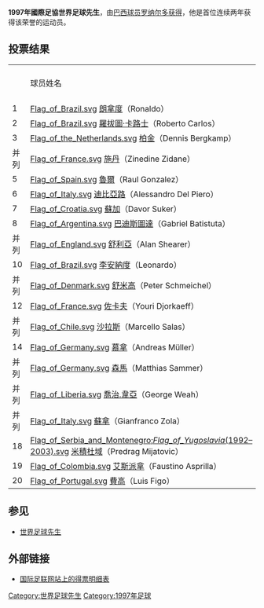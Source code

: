 **1997年國際足協世界足球先生**，由[巴西球员](../Page/巴西.md "wikilink")[罗纳尔多获得](../Page/罗纳尔多.md "wikilink")，他是首位连续两年获得该荣誉的运动员。

## 投票结果

|    |                                                                                                                                                                                                                                                                                                                                      |     |     |     |     |
| -- | ------------------------------------------------------------------------------------------------------------------------------------------------------------------------------------------------------------------------------------------------------------------------------------------------------------------------------------ | --- | --- | --- | --- |
|    | 球员姓名                                                                                                                                                                                                                                                                                                                                 | 5分票 | 3分票 | 1分票 | 总分  |
| 1  | [Flag_of_Brazil.svg](https://zh.wikipedia.org/wiki/File:Flag_of_Brazil.svg "fig:Flag_of_Brazil.svg") [朗拿度](https://zh.wikipedia.org/wiki/朗拿度 "wikilink")（Ronaldo）                                                                                                                                                                  | 86  | 16  | 2   | 480 |
| 2  | [Flag_of_Brazil.svg](https://zh.wikipedia.org/wiki/File:Flag_of_Brazil.svg "fig:Flag_of_Brazil.svg") [羅拔圖·卡路士](https://zh.wikipedia.org/wiki/羅拔圖·卡路士 "wikilink")（Roberto Carlos）                                                                                                                                                   | 5   | 11  | 7   | 65  |
| 3  | [Flag_of_the_Netherlands.svg](https://zh.wikipedia.org/wiki/File:Flag_of_the_Netherlands.svg "fig:Flag_of_the_Netherlands.svg") [柏金](https://zh.wikipedia.org/wiki/柏金 "wikilink")（Dennis Bergkamp）                                                                                                                                | 7   | 7   | 6   | 62  |
| 并列 | [Flag_of_France.svg](https://zh.wikipedia.org/wiki/File:Flag_of_France.svg "fig:Flag_of_France.svg") [施丹](https://zh.wikipedia.org/wiki/施丹 "wikilink")（Zinedine Zidane）                                                                                                                                                            | 2   | 16  | 4   | 62  |
| 5  | [Flag_of_Spain.svg](https://zh.wikipedia.org/wiki/File:Flag_of_Spain.svg "fig:Flag_of_Spain.svg") [魯爾](https://zh.wikipedia.org/wiki/魯爾 "wikilink")（Raul Gonzalez）                                                                                                                                                                 | 2   | 9   | 14  | 51  |
| 6  | [Flag_of_Italy.svg](https://zh.wikipedia.org/wiki/File:Flag_of_Italy.svg "fig:Flag_of_Italy.svg") [迪比亞路](https://zh.wikipedia.org/wiki/迪比亞路 "wikilink")（Alessandro Del Piero）                                                                                                                                                      | 2   | 4   | 5   | 27  |
| 7  | [Flag_of_Croatia.svg](https://zh.wikipedia.org/wiki/File:Flag_of_Croatia.svg "fig:Flag_of_Croatia.svg") [蘇加](https://zh.wikipedia.org/wiki/蘇加 "wikilink")（Davor Suker）                                                                                                                                                             | 1   | 4   | 3   | 20  |
| 8  | [Flag_of_Argentina.svg](https://zh.wikipedia.org/wiki/File:Flag_of_Argentina.svg "fig:Flag_of_Argentina.svg") [巴迪斯圖達](https://zh.wikipedia.org/wiki/巴迪斯圖達 "wikilink")（Gabriel Batistuta）                                                                                                                                           | 1   | 3   | 2   | 16  |
| 并列 | [Flag_of_England.svg](https://zh.wikipedia.org/wiki/File:Flag_of_England.svg "fig:Flag_of_England.svg") [舒利亞](https://zh.wikipedia.org/wiki/舒利亞 "wikilink")（Alan Shearer）                                                                                                                                                          | 0   | 5   | 1   | 16  |
| 10 | [Flag_of_Brazil.svg](https://zh.wikipedia.org/wiki/File:Flag_of_Brazil.svg "fig:Flag_of_Brazil.svg") [李安納度](https://zh.wikipedia.org/wiki/李安納度 "wikilink")（Leonardo）                                                                                                                                                               | 2   | 1   | 1   | 14  |
| 并列 | [Flag_of_Denmark.svg](https://zh.wikipedia.org/wiki/File:Flag_of_Denmark.svg "fig:Flag_of_Denmark.svg") [舒米高](https://zh.wikipedia.org/wiki/舒米高 "wikilink")（Peter Schmeichel）                                                                                                                                                      | 1   | 2   | 3   | 14  |
| 12 | [Flag_of_France.svg](https://zh.wikipedia.org/wiki/File:Flag_of_France.svg "fig:Flag_of_France.svg") [佐卡夫](https://zh.wikipedia.org/wiki/佐卡夫 "wikilink")（Youri Djorkaeff）                                                                                                                                                          | 0   | 3   | 3   | 12  |
| 并列 | [Flag_of_Chile.svg](https://zh.wikipedia.org/wiki/File:Flag_of_Chile.svg "fig:Flag_of_Chile.svg") [沙拉斯](https://zh.wikipedia.org/wiki/沙拉斯 "wikilink")（Marcello Salas）                                                                                                                                                              | 1   | 2   | 1   | 12  |
| 14 | [Flag_of_Germany.svg](https://zh.wikipedia.org/wiki/File:Flag_of_Germany.svg "fig:Flag_of_Germany.svg") [慕拿](https://zh.wikipedia.org/wiki/慕拿 "wikilink")（Andreas Müller）                                                                                                                                                          | 0   | 3   | 2   | 11  |
| 并列 | [Flag_of_Germany.svg](https://zh.wikipedia.org/wiki/File:Flag_of_Germany.svg "fig:Flag_of_Germany.svg") [森馬](https://zh.wikipedia.org/wiki/森馬 "wikilink")（Matthias Sammer）                                                                                                                                                         | 1   | 1   | 3   | 11  |
| 并列 | [Flag_of_Liberia.svg](https://zh.wikipedia.org/wiki/File:Flag_of_Liberia.svg "fig:Flag_of_Liberia.svg") [喬治.韋亞](https://zh.wikipedia.org/wiki/喬治.韋亞 "wikilink")（George Weah）                                                                                                                                                       | 0   | 2   | 5   | 11  |
| 并列 | [Flag_of_Italy.svg](https://zh.wikipedia.org/wiki/File:Flag_of_Italy.svg "fig:Flag_of_Italy.svg") [蘇拿](https://zh.wikipedia.org/wiki/蘇拿 "wikilink")（Gianfranco Zola）                                                                                                                                                               | 1   | 1   | 3   | 11  |
| 18 | [Flag_of_Serbia_and_Montenegro;_Flag_of_Yugoslavia_(1992–2003).svg](https://zh.wikipedia.org/wiki/File:Flag_of_Serbia_and_Montenegro;_Flag_of_Yugoslavia_\(1992–2003\).svg "fig:Flag_of_Serbia_and_Montenegro;_Flag_of_Yugoslavia_(1992–2003).svg") [米積杜域](https://zh.wikipedia.org/wiki/米積杜域 "wikilink")（Predrag Mijatovic） | 2   | 0   | 0   | 10  |
| 19 | [Flag_of_Colombia.svg](https://zh.wikipedia.org/wiki/File:Flag_of_Colombia.svg "fig:Flag_of_Colombia.svg") [艾斯派拿](https://zh.wikipedia.org/wiki/艾斯派拿 "wikilink")（Faustino Asprilla）                                                                                                                                                | 1   | 1   | 1   | 9   |
| 20 | [Flag_of_Portugal.svg](https://zh.wikipedia.org/wiki/File:Flag_of_Portugal.svg "fig:Flag_of_Portugal.svg") [費高](https://zh.wikipedia.org/wiki/費高 "wikilink")（Luis Figo）                                                                                                                                                            | 0   | 2   | 2   | 8   |

## 参见

  - [世界足球先生](https://zh.wikipedia.org/wiki/世界足球先生 "wikilink")

## 外部链接

  - [国际足联网站上的得票明细表](https://web.archive.org/web/20070516015803/http://www.fifa.com/en/mens/awards/index/0%2C2419%2C9536%2C00.html?articleid=9536)

[Category:世界足球先生](https://zh.wikipedia.org/wiki/Category:世界足球先生 "wikilink")
[Category:1997年足球](https://zh.wikipedia.org/wiki/Category:1997年足球 "wikilink")